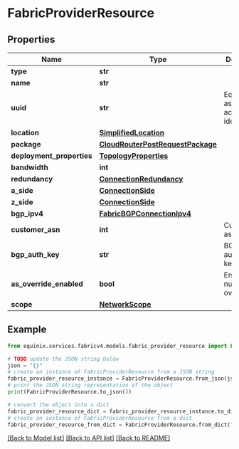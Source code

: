 # FabricProviderResource


## Properties

Name | Type | Description | Notes
------------ | ------------- | ------------- | -------------
**type** | **str** |  | 
**name** | **str** |  | 
**uuid** | **str** | Equinix-assigned access point identifier | [optional] 
**location** | [**SimplifiedLocation**](SimplifiedLocation.md) |  | [optional] 
**package** | [**CloudRouterPostRequestPackage**](CloudRouterPostRequestPackage.md) |  | [optional] 
**deployment_properties** | [**TopologyProperties**](TopologyProperties.md) |  | 
**bandwidth** | **int** |  | 
**redundancy** | [**ConnectionRedundancy**](ConnectionRedundancy.md) |  | 
**a_side** | [**ConnectionSide**](ConnectionSide.md) |  | 
**z_side** | [**ConnectionSide**](ConnectionSide.md) |  | 
**bgp_ipv4** | [**FabricBGPConnectionIpv4**](FabricBGPConnectionIpv4.md) |  | 
**customer_asn** | **int** | Customer asn | 
**bgp_auth_key** | **str** | BGP authorization key | 
**as_override_enabled** | **bool** | Enable AS number override | [optional] 
**scope** | [**NetworkScope**](NetworkScope.md) |  | 

## Example

```python
from equinix.services.fabricv4.models.fabric_provider_resource import FabricProviderResource

# TODO update the JSON string below
json = "{}"
# create an instance of FabricProviderResource from a JSON string
fabric_provider_resource_instance = FabricProviderResource.from_json(json)
# print the JSON string representation of the object
print(FabricProviderResource.to_json())

# convert the object into a dict
fabric_provider_resource_dict = fabric_provider_resource_instance.to_dict()
# create an instance of FabricProviderResource from a dict
fabric_provider_resource_from_dict = FabricProviderResource.from_dict(fabric_provider_resource_dict)
```
[[Back to Model list]](../README.md#documentation-for-models) [[Back to API list]](../README.md#documentation-for-api-endpoints) [[Back to README]](../README.md)


